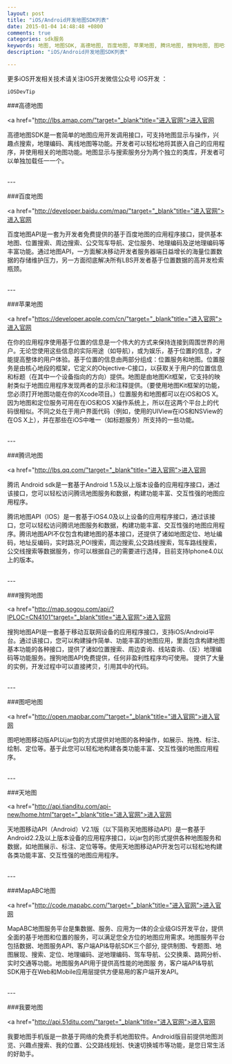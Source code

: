 ```yaml
---
layout: post
title: "iOS/Android开发地图SDK列表"
date: 2015-01-04 14:48:48 +0800
comments: true
categories: sdk服务
keywords: 地图, 地图SDK, 高德地图, 百度地图, 苹果地图, 腾讯地图, 搜狗地图, 图吧地图, 天地图, MapABC地图, 我要地图, iOS, iOS开发, Android, cocoapods, 队列, 个人博客, 刚刚在线
description: "iOS/Android开发地图SDK列表"

---
```


更多iOS开发相关技术请关注iOS开发微信公众号 iOS开发 ：

	iOSDevTip
	
###高德地图

<a href="http://lbs.amap.com/"target="_blank"title="进入官网">进入官网</a> 

高德地图SDK是一套简单的地图应用开发调用接口，可支持地图显示与操作，兴趣点搜索，地理编码、离线地图等功能。开发者可以轻松地将其嵌入自己的应用程序，并使用相关的地图功能。地图显示与搜索服务分为两个独立的类库，开发者可以单独加载任一一个。

</br>
---

###百度地图

<a href="http://developer.baidu.com/map/"target="_blank"title="进入官网">进入官网</a> 

百度地图API是一套为开发者免费提供的基于百度地图的应用程序接口，提供基本地图、位置搜索、周边搜索、公交驾车导航、定位服务、地理编码及逆地理编码等丰富功能。通过地图API，一方面解决移动开发者服务器端日益增长的海量位置数据的存储维护压力，另一方面彻底解决所有LBS开发者基于位置数据的高并发检索瓶颈。

</br>
---

###苹果地图

<a href="https://developer.apple.com/cn/"target="_blank"title="进入官网">进入官网</a> 

在你的应用程序使用基于位置的信息是一个伟大的方式来保持连接到周围世界的用户。无论您使用这些信息的实际用途（如导航），或为娱乐，基于位置的信息，才能提高整体的用户体验。基于位置的信息由两部分组成：位置服务和地图。位置服务是由核心地段的框架，它定义的Objective-C接口，以获取关于用户的位置信息和标题（在其中一个设备指向的方向）提供。地图是由地图Kit框架，它支持的映射类似于地图应用程序发现两者的显示和注释提供。（要使用地图Kit框架的功能，您必须打开地图功能在你的Xcode项目。）位置服务和地图都可以在iOS和OS X。因为地图和定位服务可用在在iOS和OS X操作系统上，所以在这两个平台上的代码很相似。不同之处在于用户界面代码（例如，使用的UIView在iOS和NSView的在OS X上），并在那些在iOS中唯一（如标题服务）所支持的一些功能。 

</br>
---

###腾讯地图

<a href="http://lbs.qq.com/"target="_blank"title="进入官网">进入官网</a> 

腾讯 Android sdk是一套基于Android 1.5及以上版本设备的应用程序接口，通过该接口，您可以轻松访问腾讯地图服务和数据，构建功能丰富、交互性强的地图应用程序。

腾讯地图API（IOS）是一套基于iOS4.0及以上设备的应用程序接口，通过该接口，您可以轻松访问腾讯地图服务和数据，构建功能丰富、交互性强的地图应用程序。腾讯地图API不仅包含构建地图的基本接口，还提供了诸如地图定位、地址编码，地址反编码，实时路况,POI搜索，周边搜索,公交路线搜索，驾车路线搜索，公交线搜索等数据服务，你可以根据自己的需要进行选择，目前支持Iphone4.0以上的版本。 

</br>
---

###搜狗地图

<a href="http://map.sogou.com/api/?IPLOC=CN4101"target="_blank"title="进入官网">进入官网</a> 

搜狗地图API是一套基于移动互联网设备的应用程序接口，支持iOS/Android平台。通过该接口，您可以构建操作简单、功能丰富的地图应用，里面包含构建地图基本功能的各种接口，提供了诸如位置搜索、周边查询、线站查询、（反）地理编码等功能服务。搜狗地图API免费提供，任何非盈利性程序均可使用。 提供了大量的实例，开发过程中可以直接拷贝，引用其中的代码。

</br>
---

###图吧地图

<a href="http://open.mapbar.com/"target="_blank"title="进入官网">进入官网</a> 

图吧地图移动版API以jar包的方式提供对地图的各种操作，如展示、拖拽、标注、绘制、定位等。基于此您可以轻松地构建各类功能丰富、交互性强的地图应用程序。

</br>
---

###天地图

<a href="http://api.tianditu.com/api-new/home.html"target="_blank"title="进入官网">进入官网</a> 

天地图移动API（Android）V2.1版（以下简称天地图移动API）是一套基于Android2.2及以上版本设备的应用程序接口，以jar包的形式提供各种地图服务和数据，如地图展示、标注、定位等等。使用天地图移动API开发包可以轻松地构建各类功能丰富、交互性强的地图应用程序。

</br>
---

###MapABC地图

<a href="http://code.mapabc.com/"target="_blank"title="进入官网">进入官网</a> 

MapABC地图服务平台是集数据、服务、应用为一体的企业级GIS开发平台，提供全面的基于地图和位置的服务，可以满足您全方位的地图应用需求。地图服务平台包括数据、地图服务API、客户端API&导航SDK三个部分, 提供制图、专题图、地图展现、搜索、定位、地理编码、逆地理编码、驾车导航、公交换乘、路网分析、实时交通等功能。地图服务API用于提供高性能的地图服 务，客户端API&导航SDK用于在Web和Mobile应用层提供方便易用的客户端开发API。 

</br>
---

###我要地图

<a href="http://api.51ditu.com/"target="_blank"title="进入官网">进入官网</a> 

我要地图手机版是一款基于网络的免费手机地图软件。Android版目前提供地图浏览、兴趣点搜索、我的位置、公交路线规划、快速切换城市等功能，是您日常生活的好助手。



